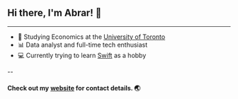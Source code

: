 ## Hi there, I'm Abrar! 👋
---

- 🏫 Studying Economics at the [University of Toronto](https://www.utoronto.ca)
- 📊 Data analyst and full-time tech enthusiast
- 💻 Currently trying to learn [Swift](https://developer.apple.com/swift/) as a hobby  

--
#### Check out my [website](https://abrarnasir.com) for contact details. 🌏
